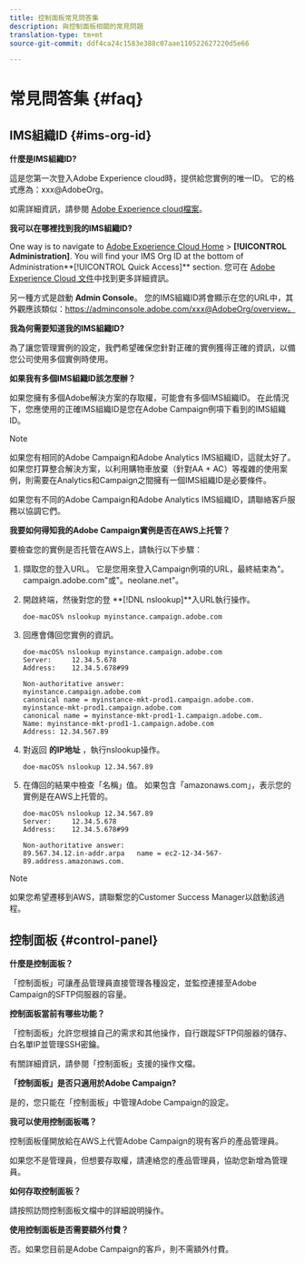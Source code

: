 ```yaml
---
title: 控制面板常見問答集
description: 與控制面板相關的常見問題
translation-type: tm+mt
source-git-commit: ddf4ca24c1583e388c07aae110522627220d5e66

---
```



# 常見問答集 {#faq}

## IMS組織ID {#ims-org-id}

**什麼是IMS組織ID?**

這是您第一次登入Adobe Experience cloud時，提供給您實例的唯一ID。 它的格式應為：xxx@AdobeOrg。

如需詳細資訊，請參閱 [Adobe Experience cloud檔案](https://marketing.adobe.com/resources/help/en_US/mcloud/organizations.html)。

**我可以在哪裡找到我的IMS組織ID?**

One way is to navigate to [Adobe Experience Cloud Home](https://experiencecloud.adobe.com/) > **[!UICONTROL Administration]**. You will find your IMS Org ID at the bottom of Administration**[!UICONTROL Quick Access]** section. 您可在 [Adobe Experience Cloud 文件](https://marketing.adobe.com/resources/help/en_US/mcloud/organizations.html)中找到更多詳細資訊。

另一種方式是啟動 **Admin Console**。 您的IMS組織ID將會顯示在您的URL中，其外觀應該類似：https://adminconsole.adobe.com/xxx@AdobeOrg/overview。

**我為何需要知道我的IMS組織ID?**

為了讓您管理實例的設定，我們希望確保您針對正確的實例獲得正確的資訊，以備您公司使用多個實例時使用。

**如果我有多個IMS組織ID該怎麼辦？**

如果您擁有多個Adobe解決方案的存取權，可能會有多個IMS組織ID。 在此情況下，您應使用的正確IMS組織ID是您在Adobe Campaign例項下看到的IMS組織ID。

>[!NOTE]
>
>如果您有相同的Adobe Campaign和Adobe Analytics IMS組織ID，這就太好了。 如果您打算整合解決方案，以利用購物車放棄（針對AA + AC）等複雜的使用案例，則需要在Analytics和Campaign之間擁有一個IMS組織ID是必要條件。
>
>如果您有不同的Adobe Campaign和Adobe Analytics IMS組織ID，請聯絡客戶服務以協調它們。

**我要如何得知我的Adobe Campaign實例是否在AWS上托管？**

要檢查您的實例是否托管在AWS上，請執行以下步驟：

1. 擷取您的登入URL。 它是您用來登入Campaign例項的URL，最終結束為&quot;。campaign.adobe.com&quot;或&quot;。neolane.net&quot;。
1. 開啟終端，然後對您的登 **[!DNL nslookup]**入URL執行操作。

   `doe-macOS% nslookup myinstance.campaign.adobe.com`

1. 回應會傳回您實例的資訊。

   ```
   doe-macOS% nslookup myinstance.campaign.adobe.com
   Server:     12.34.5.678
   Address:    12.34.5.678#99
   
   Non-authoritative answer:
   myinstance.campaign.adobe.com
   canonical name = myinstance-mkt-prod1.campaign.adobe.com.
   myinstance-mkt-prod1.campaign.adobe.com
   canonical name = myinstance-mkt-prod1-1.campaign.adobe.com.
   Name: myinstance-mkt-prod1-1.campaign.adobe.com
   Address: 12.34.567.89
   ```

1. 對返回 **的IP地址** ，執行nslookup操作。

   `doe-macOS% nslookup 12.34.567.89`

1. 在傳回的結果中檢查「名稱」值。 如果包含「amazonaws.com」，表示您的實例是在AWS上托管的。

   ```
   doe-macOS% nslookup 12.34.567.89
   Server:     12.34.5.678
   Address:    12.34.5.678#99
   
   Non-authoritative answer:
   89.567.34.12.in-addr.arpa   name = ec2-12-34-567-89.address.amazonaws.com.
   ```

>[!NOTE]
>
>如果您希望遷移到AWS，請聯繫您的Customer Success Manager以啟動該過程。

## 控制面板 {#control-panel}

**什麼是控制面板？**

「控制面板」可讓產品管理員直接管理各種設定，並監控連接至Adobe Campaign的SFTP伺服器的容量。

**控制面板當前有哪些功能？**

「控制面板」允許您根據自己的需求和其他操作，自行跟蹤SFTP伺服器的儲存、白名單IP並管理SSH密鑰。

有關詳細資訊，請參閱「控制面板」支援的操作文檔。

**「控制面板」是否只適用於Adobe Campaign?**

是的，您只能在「控制面板」中管理Adobe Campaign的設定。

**我可以使用控制面板嗎？**

控制面板僅開放給在AWS上代管Adobe Campaign的現有客戶的產品管理員。

如果您不是管理員，但想要存取權，請連絡您的產品管理員，協助您新增為管理員。

**如何存取控制面板？**

請按照訪問控制面板文檔中的詳細說明操作。

**使用控制面板是否需要額外付費？**

否。如果您目前是Adobe Campaign的客戶，則不需額外付費。
